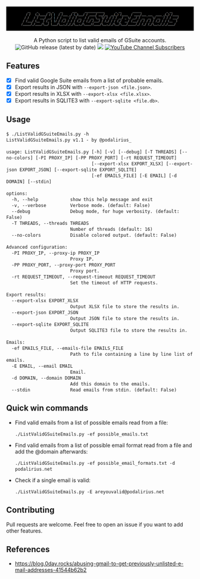 ![](./.github/banner.png)

<p align="center">
    A Python script to list valid emails of GSuite accounts.
    <br>
    <img alt="GitHub release (latest by date)" src="https://img.shields.io/github/v/release/p0dalirius/ListValidGSuiteEmails">
    <a href="https://twitter.com/intent/follow?screen_name=podalirius_" title="Follow"><img src="https://img.shields.io/twitter/follow/podalirius_?label=Podalirius&style=social"></a>
    <a href="https://www.youtube.com/c/Podalirius_?sub_confirmation=1" title="Subscribe"><img alt="YouTube Channel Subscribers" src="https://img.shields.io/youtube/channel/subscribers/UCF_x5O7CSfr82AfNVTKOv_A?style=social"></a>
    <br>
</p>

## Features

 - [x] Find valid Google Suite emails from a list of probable emails.
 - [x] Export results in JSON with `--export-json <file.json>`.
 - [x] Export results in XLSX with `--export-xlsx <file.xlsx>`.
 - [x] Export results in SQLITE3  with `--export-sqlite <file.db>`.

## Usage

```
$ ./ListValidGSuiteEmails.py -h
ListValidGSuiteEmails.py v1.1 - by @podalirius_

usage: ListValidGSuiteEmails.py [-h] [-v] [--debug] [-T THREADS] [--no-colors] [-PI PROXY_IP] [-PP PROXY_PORT] [-rt REQUEST_TIMEOUT]
                                [--export-xlsx EXPORT_XLSX] [--export-json EXPORT_JSON] [--export-sqlite EXPORT_SQLITE]
                                [-ef EMAILS_FILE] [-E EMAIL] [-d DOMAIN] [--stdin]

options:
  -h, --help            show this help message and exit
  -v, --verbose         Verbose mode. (default: False)
  --debug               Debug mode, for huge verbosity. (default: False)
  -T THREADS, --threads THREADS
                        Number of threads (default: 16)
  --no-colors           Disable colored output. (default: False)

Advanced configuration:
  -PI PROXY_IP, --proxy-ip PROXY_IP
                        Proxy IP.
  -PP PROXY_PORT, --proxy-port PROXY_PORT
                        Proxy port.
  -rt REQUEST_TIMEOUT, --request-timeout REQUEST_TIMEOUT
                        Set the timeout of HTTP requests.

Export results:
  --export-xlsx EXPORT_XLSX
                        Output XLSX file to store the results in.
  --export-json EXPORT_JSON
                        Output JSON file to store the results in.
  --export-sqlite EXPORT_SQLITE
                        Output SQLITE3 file to store the results in.

Emails:
  -ef EMAILS_FILE, --emails-file EMAILS_FILE
                        Path to file containing a line by line list of emails.
  -E EMAIL, --email EMAIL
                        Email.
  -d DOMAIN, --domain DOMAIN
                        Add this domain to the emails.
  --stdin               Read emails from stdin. (default: False)
```

## Quick win commands

 + Find valid emails from a list of possible emails read from a file:
    ```
    ./ListValidGSuiteEmails.py -ef possible_emails.txt
    ```

 + Find valid emails from a list of possible email format read from a file and add the @domain afterwards:
    ```
    ./ListValidGSuiteEmails.py -ef possible_email_formats.txt -d podalirius.net
    ```
 
 + Check if a single email is valid:
    ```
    ./ListValidGSuiteEmails.py -E areyouvalid@podalirius.net
    ```

## Contributing

Pull requests are welcome. Feel free to open an issue if you want to add other features.

## References

 - https://blog.0day.rocks/abusing-gmail-to-get-previously-unlisted-e-mail-addresses-41544b62b2

